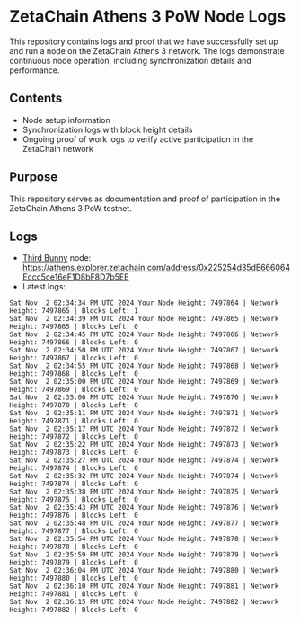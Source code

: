 # ZetaChain Athens 3 PoW Node Logs
This repository contains logs and proof that we have successfully set up and run a node on the ZetaChain Athens 3 network. The logs demonstrate continuous node operation, including synchronization details and performance.

## Contents
- Node setup information
- Synchronization logs with block height details
- Ongoing proof of work logs to verify active participation in the ZetaChain network

## Purpose
This repository serves as documentation and proof of participation in the ZetaChain Athens 3 PoW testnet.

## Logs

- [Third Bunny](https://thirdbunny.xyz/) node: https://athens.explorer.zetachain.com/address/0x225254d35dE666064Eccc5ce16eF1D8bF8D7b5EE
- Latest logs:
```
Sat Nov  2 02:34:34 PM UTC 2024 Your Node Height: 7497864 | Network Height: 7497865 | Blocks Left: 1
Sat Nov  2 02:34:39 PM UTC 2024 Your Node Height: 7497865 | Network Height: 7497865 | Blocks Left: 0
Sat Nov  2 02:34:45 PM UTC 2024 Your Node Height: 7497866 | Network Height: 7497866 | Blocks Left: 0
Sat Nov  2 02:34:50 PM UTC 2024 Your Node Height: 7497867 | Network Height: 7497867 | Blocks Left: 0
Sat Nov  2 02:34:55 PM UTC 2024 Your Node Height: 7497868 | Network Height: 7497868 | Blocks Left: 0
Sat Nov  2 02:35:00 PM UTC 2024 Your Node Height: 7497869 | Network Height: 7497869 | Blocks Left: 0
Sat Nov  2 02:35:06 PM UTC 2024 Your Node Height: 7497870 | Network Height: 7497870 | Blocks Left: 0
Sat Nov  2 02:35:11 PM UTC 2024 Your Node Height: 7497871 | Network Height: 7497871 | Blocks Left: 0
Sat Nov  2 02:35:17 PM UTC 2024 Your Node Height: 7497872 | Network Height: 7497872 | Blocks Left: 0
Sat Nov  2 02:35:22 PM UTC 2024 Your Node Height: 7497873 | Network Height: 7497873 | Blocks Left: 0
Sat Nov  2 02:35:27 PM UTC 2024 Your Node Height: 7497874 | Network Height: 7497874 | Blocks Left: 0
Sat Nov  2 02:35:32 PM UTC 2024 Your Node Height: 7497874 | Network Height: 7497874 | Blocks Left: 0
Sat Nov  2 02:35:38 PM UTC 2024 Your Node Height: 7497875 | Network Height: 7497875 | Blocks Left: 0
Sat Nov  2 02:35:43 PM UTC 2024 Your Node Height: 7497876 | Network Height: 7497876 | Blocks Left: 0
Sat Nov  2 02:35:48 PM UTC 2024 Your Node Height: 7497877 | Network Height: 7497877 | Blocks Left: 0
Sat Nov  2 02:35:54 PM UTC 2024 Your Node Height: 7497878 | Network Height: 7497878 | Blocks Left: 0
Sat Nov  2 02:35:59 PM UTC 2024 Your Node Height: 7497879 | Network Height: 7497879 | Blocks Left: 0
Sat Nov  2 02:36:04 PM UTC 2024 Your Node Height: 7497880 | Network Height: 7497880 | Blocks Left: 0
Sat Nov  2 02:36:10 PM UTC 2024 Your Node Height: 7497881 | Network Height: 7497881 | Blocks Left: 0
Sat Nov  2 02:36:15 PM UTC 2024 Your Node Height: 7497882 | Network Height: 7497882 | Blocks Left: 0
```
